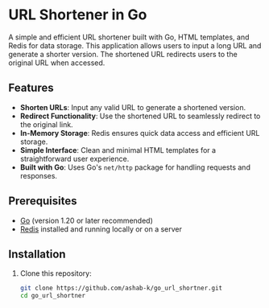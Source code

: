 # URL Shortener in Go

A simple and efficient URL shortener built with Go, HTML templates, and Redis for data storage. This application allows users to input a long URL and generate a shorter version. The shortened URL redirects users to the original URL when accessed.

## Features
- **Shorten URLs**: Input any valid URL to generate a shortened version.
- **Redirect Functionality**: Use the shortened URL to seamlessly redirect to the original link.
- **In-Memory Storage**: Redis ensures quick data access and efficient URL storage.
- **Simple Interface**: Clean and minimal HTML templates for a straightforward user experience.
- **Built with Go**: Uses Go's `net/http` package for handling requests and responses.

## Prerequisites
- [Go](https://go.dev/dl/) (version 1.20 or later recommended)
- [Redis](https://redis.io/download) installed and running locally or on a server

## Installation

1. Clone this repository:
   ```bash
   git clone https://github.com/ashab-k/go_url_shortner.git
   cd go_url_shortner
